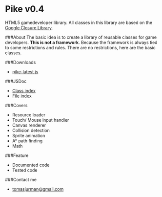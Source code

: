 # Pike v0.4
HTML5 gamedeveloper library.
All classes in this library are based on the [Google Closure Library](https://developers.google.com/closure/library/).

###About
The basic idea is to create a library of reusable classes for game developers. 
**This is not a framework**. Because the framework is always tied to some restrictions and rules. 
There are no restrictions, here are the basic classes.

###Downloads
- [pike-latest.js](https://raw.github.com/Kibo/Pike/master/pike-latest.js)

###JSDoc
- [Class index](https://rawgithub.com/Kibo/Pike/master/doc/index.html)
- [File index](https://rawgithub.com/Kibo/Pike/master/doc/files.html)

###Covers
- Resource loader
- Touch/ Mouse input handler
- Canvas renderer
- Collision detection
- Sprite animation
- A* path finding
- Math

###Feature
- Documented code
- Tested code

###Contact me
- tomasjurman@gmail.com

